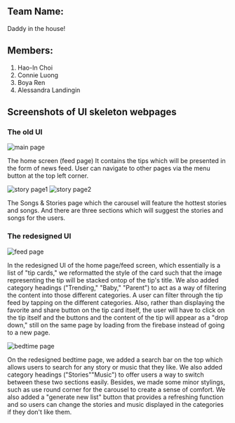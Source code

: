 ## Team Name: 
Daddy in the house!

## Members: 
1. Hao-In Choi
2. Connie Luong 
3. Boya Ren 
4. Alessandra Landingin

## Screenshots of UI skeleton webpages

### The old UI 

![main page](milestone_img/main1.JPG)

The home screen (feed page)
It contains the tips which will be presented in the form of news feed. User can navigate to other pages via the menu button at the top left corner. 

![story page1](milestone_img/main2.JPG)
![story page2](milestone_img/main3.JPG)


The Songs & Stories page which the carousel will feature the hottest stories and songs. And there are three sections which will suggest the stories and songs for the users.


### The redesigned UI

![feed page](screenshots/feed_updated.png)

In the redesigned UI of the home page/feed screen, which essentially is a list of "tip cards," we reformatted the style of the card such that the image representing the tip will be stacked ontop of the tip's title. We also added category headings ("Trending," "Baby," "Parent") to act as a way of filtering the content into those different categories. A user can filter through the tip feed by tapping on the different categories. 
Also, rather than displaying the favorite and share button on the tip card itself, the user will have to click on the tip itself and the buttons and the content of the tip will appear as a "drop down," still on the same page by loading from the firebase instead of going to a new page.

![bedtime page](screenshots/updated_bedtime.png)



On the redesigned bedtime page, we added a search bar on the top which allows users to search for any story or music that they like. We also added category headings ("Stories""Music") to offer users a way to switch between these two sections easily. Besides, we made some minor stylings, such as use round corner for the carousel to create a sense of comfort.
We also added a "generate new list" button that provides a refreshing function and so users can change the stories and music displayed in the categories if they don't like them.
